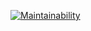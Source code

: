 [![Maintainability](https://api.codeclimate.com/v1/badges/3fe04aa56a1f937cacd6/maintainability)](https://codeclimate.com/github/Nadezhda-97/frontend-project-lvl1/maintainability)
